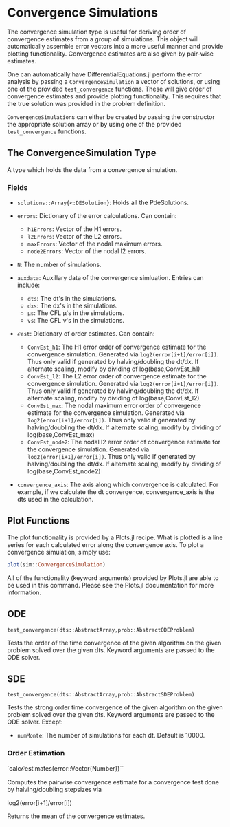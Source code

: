 # Convergence Simulations

The convergence simulation type is useful for deriving order of convergence estimates
from a group of simulations. This object will automatically assemble error vectors
into a more useful manner and provide plotting functionality. Convergence estimates
are also given by pair-wise estimates.

One can automatically have DifferentialEquations.jl perform the error analysis by
passing a `ConvergenceSimulation` a vector of solutions, or using one of the provided
`test_convergence` functions. These will give order of convergence estimates and
provide plotting functionality. This requires that the true solution was provided
in the problem definition.

`ConvergenceSimulation`s can either be created by passing the constructor the
appropriate solution array or by using one of the provided `test_convergence` functions.

## The ConvergenceSimulation Type

A type which holds the data from a convergence simulation.

### Fields

* `solutions::Array{<:DESolution}`: Holds all the PdeSolutions.
* `errors`: Dictionary of the error calculations. Can contain:

    - `h1Errors`: Vector of the H1 errors.
    - `l2Errors`: Vector of the L2 errors.
    - `maxErrors`: Vector of the nodal maximum errors.
    - `node2Errors`: Vector of the nodal l2 errors.

* `N`: The number of simulations.
* `auxdata`: Auxillary data of the convergence simluation. Entries can include:

    - `dts`: The dt's in the simulations.
    - `dxs`: The dx's in the simulations.
    - `μs`: The CFL μ's in the simulations.
    - `νs`: The CFL ν's in the simulations.

* `𝒪est`: Dictionary of order estimates. Can contain:

    - `ConvEst_h1`: The H1 error order of convergence estimate for the convergence simulation.
       Generated via `log2(error[i+1]/error[i])`. Thus only valid if generated by halving/doubling
       the dt/dx. If alternate scaling, modify by dividing of log(base,ConvEst_h1)
    - `ConvEst_l2`: The L2 error order of convergence estimate for the convergence simulation.
       Generated via `log2(error[i+1]/error[i])`. Thus only valid if generated by halving/doubling
       the dt/dx. If alternate scaling, modify by dividing of log(base,ConvEst_l2)
    - `ConvEst_max`: The nodal maximum error order of convergence estimate for the convergence simulation.
       Generated via `log2(error[i+1]/error[i])`. Thus only valid if generated by halving/doubling
       the dt/dx. If alternate scaling, modify by dividing of log(base,ConvEst_max)
    - `ConvEst_node2`: The nodal l2 error order of convergence estimate for the convergence simulation.
       Generated via `log2(error[i+1]/error[i])`. Thus only valid if generated by halving/doubling
       the dt/dx. If alternate scaling, modify by dividing of log(base,ConvEst_node2)

* `convergence_axis`: The axis along which convergence is calculated. For example, if
   we calculate the dt convergence, convergence_axis is the dts used in the calculation.

## Plot Functions

The plot functionality is provided by a Plots.jl recipe. What is plotted is a
line series for each calculated error along the convergence axis. To plot a
convergence simulation, simply use:

```julia
plot(sim::ConvergenceSimulation)
```

All of the functionality (keyword arguments) provided by Plots.jl are able to
be used in this command. Please see the Plots.jl documentation for more information.

## ODE

`test_convergence(dts::AbstractArray,prob::AbstractODEProblem)`

Tests the order of the time convergence of the given algorithm on the given problem
solved over the given dts. Keyword arguments are passed to the ODE solver.

## SDE

`test_convergence(dts::AbstractArray,prob::AbstractSDEProblem)`

Tests the strong order time convergence of the given algorithm on the given problem
solved over the given dts. Keyword arguments are passed to the ODE solver. Except:

* `numMonte`: The number of simulations for each dt. Default is 10000.

### Order Estimation

`calc𝒪estimates(error::Vector{Number})``

Computes the pairwise convergence estimate for a convergence test done by
halving/doubling stepsizes via

log2(error[i+1]/error[i])

Returns the mean of the convergence estimates.

